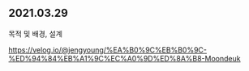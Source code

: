 ## 2021.03.29

목적 및 배경, 설계

https://velog.io/@jengyoung/%EA%B0%9C%EB%B0%9C-%ED%94%84%EB%A1%9C%EC%A0%9D%ED%8A%B8-Moondeuk
